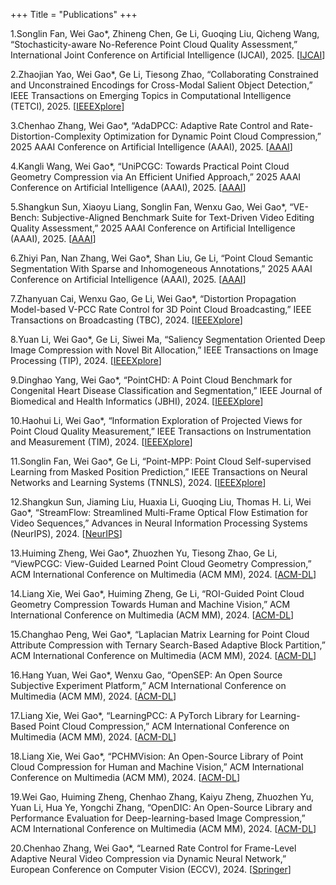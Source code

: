 +++
Title = "Publications"
+++


1.Songlin Fan, Wei Gao*, Zhineng Chen, Ge Li, Guoqing Liu, Qicheng Wang, “Stochasticity-aware No-Reference Point Cloud Quality Assessment,” International Joint Conference on Artificial Intelligence (IJCAI), 2025. [[IJCAI](https://gaowei262.github.io/pubs-sel.html)]

2.Zhaojian Yao, Wei Gao*, Ge Li, Tiesong Zhao, “Collaborating Constrained and Unconstrained Encodings for Cross-Modal Salient Object Detection,” IEEE Transactions on Emerging Topics in Computational Intelligence (TETCI), 2025. [[IEEEXplore](https://gaowei262.github.io/pubs-sel.html)]

3.Chenhao Zhang, Wei Gao*, “AdaDPCC: Adaptive Rate Control and Rate-Distortion-Complexity Optimization for Dynamic Point Cloud Compression,” 2025 AAAI Conference on Artificial Intelligence (AAAI), 2025. [[AAAI](https://ojs.aaai.org/index.php/AAAI/article/view/33439)]

4.Kangli Wang, Wei Gao*, “UniPCGC: Towards Practical Point Cloud Geometry Compression via An Efficient Unified Approach,” 2025 AAAI Conference on Artificial Intelligence (AAAI), 2025. [[AAAI](https://arxiv.org/abs/2503.18541)]

5.Shangkun Sun, Xiaoyu Liang, Songlin Fan, Wenxu Gao, Wei Gao*, “VE-Bench: Subjective-Aligned Benchmark Suite for Text-Driven Video Editing Quality Assessment,” 2025 AAAI Conference on Artificial Intelligence (AAAI), 2025. [[AAAI](https://arxiv.org/abs/2408.11481)]

6.Zhiyi Pan, Nan Zhang, Wei Gao*, Shan Liu, Ge Li, “Point Cloud Semantic Segmentation With Sparse and Inhomogeneous Annotations,” 2025 AAAI Conference on Artificial Intelligence (AAAI), 2025. [[AAAI](https://arxiv.org/abs/2312.06259)]

7.Zhanyuan Cai, Wenxu Gao, Ge Li, Wei Gao*, “Distortion Propagation Model-based V-PCC Rate Control for 3D Point Cloud Broadcasting,” IEEE Transactions on Broadcasting (TBC), 2024. [[IEEEXplore](https://ieeexplore.ieee.org/document/10795190)]

8.Yuan Li, Wei Gao*, Ge Li, Siwei Ma, “Saliency Segmentation Oriented Deep Image Compression with Novel Bit Allocation,” IEEE Transactions on Image Processing (TIP), 2024. [[IEEEXplore](https://ieeexplore.ieee.org/abstract/document/10770160)]

9.Dinghao Yang, Wei Gao*, “PointCHD: A Point Cloud Benchmark for Congenital Heart Disease Classification and Segmentation,” IEEE Journal of Biomedical and Health Informatics (JBHI), 2024. [[IEEEXplore](https://ieeexplore.ieee.org/abstract/document/10748410)]

10.Haohui Li, Wei Gao*, “Information Exploration of Projected Views for Point Cloud Quality Measurement,” IEEE Transactions on Instrumentation and Measurement (TIM), 2024. [[IEEEXplore](https://ieeexplore.ieee.org/document/10841467)]

11.Songlin Fan, Wei Gao*, Ge Li, “Point-MPP: Point Cloud Self-supervised Learning from Masked Position Prediction,” IEEE Transactions on Neural Networks and Learning Systems (TNNLS), 2024. [[IEEEXplore](https://ieeexplore.ieee.org/document/10734244)]

12.Shangkun Sun, Jiaming Liu, Huaxia Li, Guoqing Liu, Thomas H. Li, Wei Gao*, “StreamFlow: Streamlined Multi-Frame Optical Flow Estimation for Video Sequences,” Advances in Neural Information Processing Systems (NeurIPS), 2024. [[NeurIPS](https://arxiv.org/abs/2311.17099)]

13.Huiming Zheng, Wei Gao*, Zhuozhen Yu, Tiesong Zhao, Ge Li, “ViewPCGC: View-Guided Learned Point Cloud Geometry Compression,” ACM International Conference on Multimedia (ACM MM), 2024. [[ACM-DL](https://dl.acm.org/doi/abs/10.1145/3664647.3681225)]

14.Liang Xie, Wei Gao*, Huiming Zheng, Ge Li, “ROI-Guided Point Cloud Geometry Compression Towards Human and Machine Vision,” ACM International Conference on Multimedia (ACM MM), 2024. [[ACM-DL](https://dl.acm.org/doi/abs/10.1145/3664647.3681615)]

15.Changhao Peng, Wei Gao*, “Laplacian Matrix Learning for Point Cloud Attribute Compression with Ternary Search-Based Adaptive Block Partition,” ACM International Conference on Multimedia (ACM MM), 2024. [[ACM-DL](https://dl.acm.org/doi/abs/10.1145/3664647.3681615)]

16.Hang Yuan, Wei Gao*, Wenxu Gao, “OpenSEP: An Open Source Subjective Experiment Platform,” ACM International Conference on Multimedia (ACM MM), 2024. [[ACM-DL](https://dl.acm.org/doi/abs/10.1145/3664647.3685518)]

17.Liang Xie, Wei Gao*, “LearningPCC: A PyTorch Library for Learning-Based Point Cloud Compression,” ACM International Conference on Multimedia (ACM MM), 2024. [[ACM-DL](https://dl.acm.org/doi/abs/10.1145/3664647.3685512)]

18.Liang Xie, Wei Gao*, “PCHMVision: An Open-Source Library of Point Cloud Compression for Human and Machine Vision,” ACM International Conference on Multimedia (ACM MM), 2024. [[ACM-DL](https://dl.acm.org/doi/abs/10.1145/3664647.3685513)]

19.Wei Gao, Huiming Zheng, Chenhao Zhang, Kaiyu Zheng, Zhuozhen Yu, Yuan Li, Hua Ye, Yongchi Zhang, “OpenDIC: An Open-Source Library and Performance Evaluation for Deep-learning-based Image Compression,” ACM International Conference on Multimedia (ACM MM), 2024. [[ACM-DL](https://dl.acm.org/doi/abs/10.1145/3664647.3685519)]

20.Chenhao Zhang, Wei Gao*, “Learned Rate Control for Frame-Level Adaptive Neural Video Compression via Dynamic Neural Network,” European Conference on Computer Vision (ECCV), 2024. [[Springer](https://www.ecva.net/papers/eccv_2024/papers_ECCV/papers/11394.pdf)]
